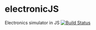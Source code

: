 # electronicJS
Electronics simulator in JS
[![Build Status](https://travis-ci.org/mog13/electronicJS.svg?branch=master)](https://travis-ci.org/mog13/electronicJS)





